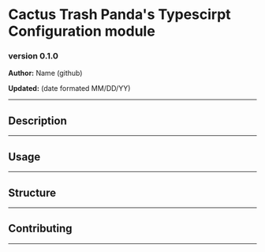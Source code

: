 # Cactus Trash Panda's Typescirpt Configuration module
### version 0.1.0

**Author:** Name (github)

**Updated:** (date formated MM/DD/YY)

---
## Description

---
## Usage

---
## Structure

---
## Contributing

--- 
